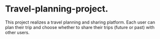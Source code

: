 # Travel-planning-project.
This project realizes a travel planning and sharing platform. Each user can plan their trip and choose whether to share their trips (future or past) with other users.

